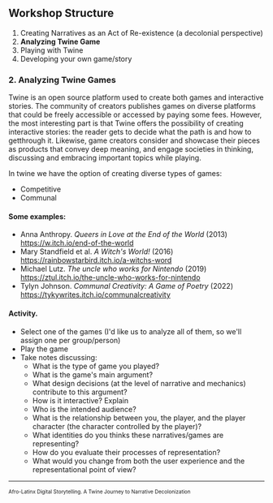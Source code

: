 

## Workshop Structure

1. Creating Narratives as an Act of Re-existence (a decolonial perspective)
2. **Analyzing Twine Game**
3. Playing with Twine
4. Developing your own game/story

### 2. Analyzing Twine Games

Twine is an open source platform used to create both games and interactive stories. The community of creators publishes games on diverse platforms that could be freely accessible or accessed by paying some fees. However, the most interesting part is that Twine offers the possibility of creating interactive stories: the reader gets to decide what the path is and how to getthrough it. Likewise, game creators consider and showcase their pieces as products that convey deep meaning, and engage societies in thinking, discussing and embracing important topics while playing. 

In twine we have the option of creating diverse types of games:
- Competitive
- Communal

#### Some examples: 

- Anna Anthropy. *Queers in Love at the End of the World* (2013) <https://w.itch.io/end-of-the-world>
- Mary Standfield et al. *A Witch's World!* (2016) <https://rainbowstarbird.itch.io/a-witchs-word>
- Michael Lutz. *The uncle who works for Nintendo* (2019) <https://ztul.itch.io/the-uncle-who-works-for-nintendo> 
- Tylyn Johnson. *Communal Creativity: A Game of Poetry* (2022) <https://tykywrites.itch.io/communalcreativity>

#### Activity. 

* Select one of the games (I'd like us to analyze all of them, so we'll assign one per group/person)
* Play the game
* Take notes discussing: 
    * What is the type of game you played?
    * What is the game's main argument?
    * What design decisions (at the level of narrative and mechanics) contribute to this argument?
    * How is it interactive? Explain
    * Who is the intended audience?
    * What is the relationship between you, the player, and the player character (the character controlled by the player)?
    * What identities do you thinks these narratives/games are representing?
    * How do you evaluate their processes of representation?
    * What would you change from both the user experience and the representational point of view?
---
<font size="1">Afro-Latinx Digital Storytelling. A Twine Journey to Narrative Decolonization</font>
 
